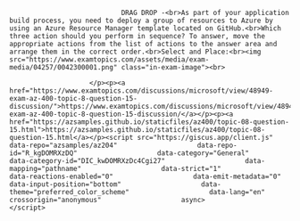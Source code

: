 <p class="card-text">
							
								DRAG DROP -<br>As part of your application build process, you need to deploy a group of resources to Azure by using an Azure Resource Manager template located on GitHub.<br>Which three action should you perform in sequence? To answer, move the appropriate actions from the list of actions to the answer area and arrange them in the correct order.<br>Select and Place:<br><img src="https://www.examtopics.com/assets/media/exam-media/04257/0042300001.png" class="in-exam-image"><br>
							
						</p><p><a href="https://www.examtopics.com/discussions/microsoft/view/48949-exam-az-400-topic-8-question-15-discussion/">https://www.examtopics.com/discussions/microsoft/view/48949-exam-az-400-topic-8-question-15-discussion/</a></p><p><a href="https://azsamples.github.io/staticfiles/az400/topic-08-question-15.html">https://azsamples.github.io/staticfiles/az400/topic-08-question-15.html</a></p><script src="https://giscus.app/client.js"                    data-repo="azsamples/az204"                    data-repo-id="R_kgDOMRXzDQ"                    data-category="General"                    data-category-id="DIC_kwDOMRXzDc4Cgi27"                    data-mapping="pathname"                    data-strict="1"                    data-reactions-enabled="0"                    data-emit-metadata="0"                    data-input-position="bottom"                    data-theme="preferred_color_scheme"                    data-lang="en"                    crossorigin="anonymous"                    async>                    </script>